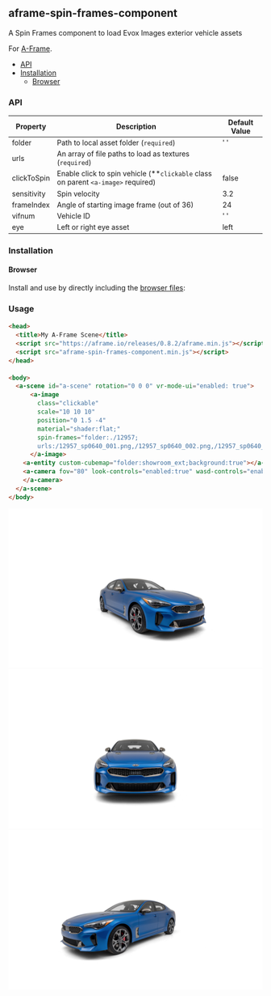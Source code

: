 ## aframe-spin-frames-component

A Spin Frames component to load Evox Images exterior vehicle assets

For [A-Frame](https://aframe.io).

  - [API](#api)
  - [Installation](#installation)
    - [Browser](#browser)

### API

| Property    | Description                                                                       | Default Value |
| ----------- | --------------------------------------------------------------------------------- | ------------- |
| folder      | Path to local asset folder  (`required`)                                          | ' '           |
| urls        | An array of file paths to load as textures (`required`)                           |               |
| clickToSpin | Enable click to spin vehicle (**`clickable` class on parent `<a-image>` required) | false         |
| sensitivity | Spin velocity                                                                     | 3.2           |
| frameIndex  | Angle of starting image frame (out of 36)                                         | 24            |
| vifnum      | Vehicle ID                                                                        | ' '           |
| eye         | Left or right eye asset                                                           | left          |

### Installation

#### Browser

Install and use by directly including the [browser files](dist):

### Usage

```html
<head>
  <title>My A-Frame Scene</title>
  <script src="https://aframe.io/releases/0.8.2/aframe.min.js"></script>
  <script src="aframe-spin-frames-component.min.js"></script>
</head>

<body>
  <a-scene id="a-scene" rotation="0 0 0" vr-mode-ui="enabled: true">
      <a-image
        class="clickable"
        scale="10 10 10"
        position="0 1.5 -4"
        material="shader:flat;"
        spin-frames="folder:./12957;
        urls:/12957_sp0640_001.png,/12957_sp0640_002.png,/12957_sp0640_003.png,/12957_sp0640_004.png,/12957_sp0640_005.png,/12957_sp0640_006.png,/12957_sp0640_007.png,/12957_sp0640_008.png,/12957_sp0640_009.png,/12957_sp0640_010.png,/12957_sp0640_011.png,/12957_sp0640_012.png,/12957_sp0640_013.png,/12957_sp0640_014.png,/12957_sp0640_015.png,/12957_sp0640_016.png,/12957_sp0640_017.png,/12957_sp0640_018.png,/12957_sp0640_019.png,/12957_sp0640_020.png,/12957_sp0640_021.png,/12957_sp0640_022.png,/12957_sp0640_023.png,/12957_sp0640_024.png,/12957_sp0640_025.png,/12957_sp0640_026.png,/12957_sp0640_027.png,/12957_sp0640_028.png,/12957_sp0640_029.png,/12957_sp0640_030.png,/12957_sp0640_031.png,/12957_sp0640_032.png,/12957_sp0640_033.png,/12957_sp0640_034.png,/12957_sp0640_035.png,/12957_sp0640_036.png;clickToSpin:true;vifnum:13225;">
      </a-image>
    <a-entity custom-cubemap="folder:showroom_ext;background:true"></a-entity> 
    <a-camera fov="80" look-controls="enabled:true" wasd-controls="enabled:false">
    </a-camera>
  </a-scene>
</body>
```
![screen1](public/screen1.png)
![screen2](public/screen2.png)
![screen3](public/screen3.png)

